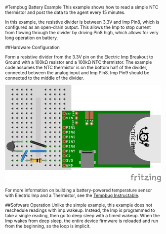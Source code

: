 #Tempbug Battery Example
This example shows how to read a simple NTC thermistor and post the data to the agent every 15 minutes.

In this example, the resistive divider is between 3.3V and Imp Pin8, which is configured as an open-drain output. This allows the Imp to stop current from flowing through the divider by driving Pin8 high, which allows for very long operation on battery.

##Hardware Configuration

Form a resistive divider from the 3.3V pin on the Electric Imp Breakout to Ground with a 100kΩ resistor and a 100kΩ NTC thermistor. The example code assumes the NTC thermistor is on the bottom half of the divider, connected between the analog input and Imp Pin8. Imp Pin9 should be connected to the middle of the divider.

<img class="img-rounded" src="tempbug_battery_100k.png" width="600">

For more information on building a battery-powered temperature sensor with Electric Imp and a Thermistor, see the [Tempbug Instructable](http://www.instructables.com/id/TempBug-internet-connected-thermometer/).


##Software Operation
Unlike the simple example, this example does not reschedule readings with imp.wakeup. Instead, the Imp is programmed to take a single reading, then go to deep sleep with a timed wakeup. When the Imp wakes from deep sleep, the entire device firmware is reloaded and run from the beginning, so the loop is implicit.
